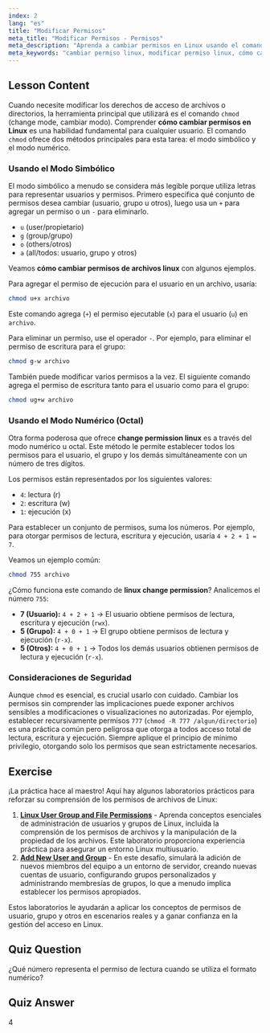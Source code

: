 ```yaml
---
index: 2
lang: "es"
title: "Modificar Permisos"
meta_title: "Modificar Permisos - Permisos"
meta_description: "Aprenda a cambiar permisos en Linux usando el comando chmod. Esta guía cubre métodos simbólicos y numéricos para ayudarle a administrar el acceso a archivos y directorios de forma segura. Domine el proceso de cambio de permisos de Linux para una mejor administración del sistema."
meta_keywords: "cambiar permiso linux, modificar permiso linux, cómo cambiar permisos en linux, cómo cambiar permisos de archivo linux, chmod, permisos de archivo, seguridad linux, permisos simbólicos, permisos numéricos"
---
```


## Lesson Content

Cuando necesite modificar los derechos de acceso de archivos o directorios, la herramienta principal que utilizará es el comando `chmod` (change mode, cambiar modo). Comprender **cómo cambiar permisos en Linux** es una habilidad fundamental para cualquier usuario. El comando `chmod` ofrece dos métodos principales para esta tarea: el modo simbólico y el modo numérico.

### Usando el Modo Simbólico

El modo simbólico a menudo se considera más legible porque utiliza letras para representar usuarios y permisos. Primero especifica qué conjunto de permisos desea cambiar (usuario, grupo u otros), luego usa un `+` para agregar un permiso o un `-` para eliminarlo.

- `u` (user/propietario)
- `g` (group/grupo)
- `o` (others/otros)
- `a` (all/todos: usuario, grupo y otros)

Veamos **cómo cambiar permisos de archivos linux** con algunos ejemplos.

Para agregar el permiso de ejecución para el usuario en un archivo, usaría:

```bash
chmod u+x archivo
```

Este comando agrega (`+`) el permiso ejecutable (`x`) para el usuario (`u`) en `archivo`.

Para eliminar un permiso, use el operador `-`. Por ejemplo, para eliminar el permiso de escritura para el grupo:

```bash
chmod g-w archivo
```

También puede modificar varios permisos a la vez. El siguiente comando agrega el permiso de escritura tanto para el usuario como para el grupo:

```bash
chmod ug+w archivo
```

### Usando el Modo Numérico (Octal)

Otra forma poderosa que ofrece **change permission linux** es a través del modo numérico u octal. Este método le permite establecer todos los permisos para el usuario, el grupo y los demás simultáneamente con un número de tres dígitos.

Los permisos están representados por los siguientes valores:

- `4`: lectura (r)
- `2`: escritura (w)
- `1`: ejecución (x)

Para establecer un conjunto de permisos, suma los números. Por ejemplo, para otorgar permisos de lectura, escritura y ejecución, usaría `4 + 2 + 1 = 7`.

Veamos un ejemplo común:

```bash
chmod 755 archivo
```

¿Cómo funciona este comando de **linux change permission**? Analicemos el número `755`:

- **7 (Usuario):** `4 + 2 + 1` -> El usuario obtiene permisos de lectura, escritura y ejecución (`rwx`).
- **5 (Grupo):** `4 + 0 + 1` -> El grupo obtiene permisos de lectura y ejecución (`r-x`).
- **5 (Otros):** `4 + 0 + 1` -> Todos los demás usuarios obtienen permisos de lectura y ejecución (`r-x`).

### Consideraciones de Seguridad

Aunque `chmod` es esencial, es crucial usarlo con cuidado. Cambiar los permisos sin comprender las implicaciones puede exponer archivos sensibles a modificaciones o visualizaciones no autorizadas. Por ejemplo, establecer recursivamente permisos `777` (`chmod -R 777 /algun/directorio`) es una práctica común pero peligrosa que otorga a todos acceso total de lectura, escritura y ejecución. Siempre aplique el principio de mínimo privilegio, otorgando solo los permisos que sean estrictamente necesarios.

## Exercise

¡La práctica hace al maestro! Aquí hay algunos laboratorios prácticos para reforzar su comprensión de los permisos de archivos de Linux:

1. **[Linux User Group and File Permissions](https://labex.io/es/labs/linux-linux-user-group-and-file-permissions-18002)** - Aprenda conceptos esenciales de administración de usuarios y grupos de Linux, incluida la comprensión de los permisos de archivos y la manipulación de la propiedad de los archivos. Este laboratorio proporciona experiencia práctica para asegurar un entorno Linux multiusuario.
2. **[Add New User and Group](https://labex.io/es/labs/linux-add-new-user-and-group-17987)** - En este desafío, simulará la adición de nuevos miembros del equipo a un entorno de servidor, creando nuevas cuentas de usuario, configurando grupos personalizados y administrando membresías de grupos, lo que a menudo implica establecer los permisos apropiados.

Estos laboratorios le ayudarán a aplicar los conceptos de permisos de usuario, grupo y otros en escenarios reales y a ganar confianza en la gestión del acceso en Linux.

## Quiz Question

¿Qué número representa el permiso de lectura cuando se utiliza el formato numérico?

## Quiz Answer

4
